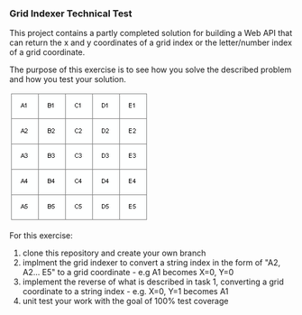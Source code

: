 ### Grid Indexer Technical Test

This project contains a partly completed solution for building a Web API that can
return the x and y coordinates of a grid index or the letter/number index of a grid coordinate.

The purpose of this exercise is to see how you solve the described problem and how you
test your solution.

![Alt text](grid.png?raw=true "Title")

For this exercise:

1) clone this repository and create your own branch
2) implment the grid indexer to convert a string index in the form of 
"A2, A2... E5" to a grid coordinate - e.g A1 becomes X=0, Y=0
3) implement the reverse of what is described in task 1, converting a grid coordinate
to a string index - e.g. X=0, Y=1 becomes A1
4) unit test your work with the goal of 100% test coverage

